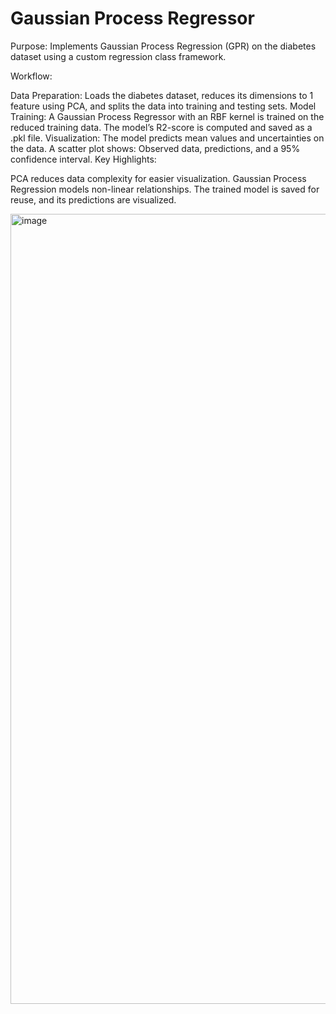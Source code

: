 # Gaussian Process Regressor

Purpose: Implements Gaussian Process Regression (GPR) on the diabetes dataset using a custom regression class framework.

Workflow:

Data Preparation:
Loads the diabetes dataset, reduces its dimensions to 1 feature using PCA, and splits the data into training and testing sets.
Model Training:
A Gaussian Process Regressor with an RBF kernel is trained on the reduced training data.
The model’s R2-score is computed and saved as a .pkl file.
Visualization:
The model predicts mean values and uncertainties on the data.
A scatter plot shows:
Observed data, predictions, and a 95% confidence interval.
Key Highlights:

PCA reduces data complexity for easier visualization.
Gaussian Process Regression models non-linear relationships.
The trained model is saved for reuse, and its predictions are visualized.

<img width="1264" alt="image" src="https://github.com/user-attachments/assets/05e3027a-49a4-4a42-bdf1-ad1b250ad3dc" />





